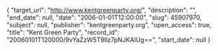 {
  "target_url": "http://www.kentgreenparty.org/", 
  "description": "", 
  "end_date": null, 
  "date": "2006-01-01T12:00:00", 
  "slug": 45907970, 
  "subject": null, 
  "publisher": "kentgreenparty.org", 
  "open_access": true, 
  "title": "Kent Green Party", 
  "record_id": "20060101T120000/9vYaZzW5T9lIz7pNJKAIUg==", 
  "start_date": null
}


